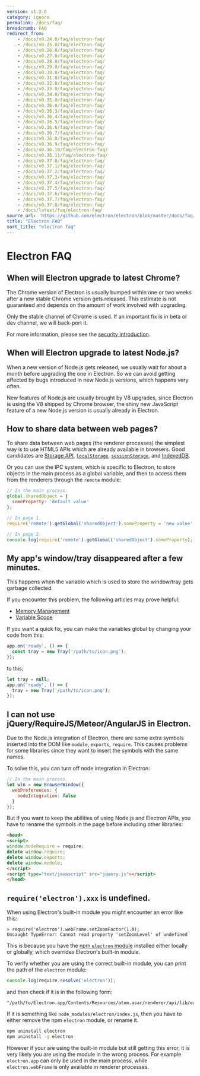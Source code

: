 ```yaml
---
version: v1.2.0
category: ignore
permalink: /docs/faq/
breadcrumb: FAQ
redirect_from:
    - /docs/v0.24.0/faq/electron-faq/
    - /docs/v0.25.0/faq/electron-faq/
    - /docs/v0.26.0/faq/electron-faq/
    - /docs/v0.27.0/faq/electron-faq/
    - /docs/v0.28.0/faq/electron-faq/
    - /docs/v0.29.0/faq/electron-faq/
    - /docs/v0.30.0/faq/electron-faq/
    - /docs/v0.31.0/faq/electron-faq/
    - /docs/v0.32.0/faq/electron-faq/
    - /docs/v0.33.0/faq/electron-faq/
    - /docs/v0.34.0/faq/electron-faq/
    - /docs/v0.35.0/faq/electron-faq/
    - /docs/v0.36.0/faq/electron-faq/
    - /docs/v0.36.3/faq/electron-faq/
    - /docs/v0.36.4/faq/electron-faq/
    - /docs/v0.36.5/faq/electron-faq/
    - /docs/v0.36.6/faq/electron-faq/
    - /docs/v0.36.7/faq/electron-faq/
    - /docs/v0.36.8/faq/electron-faq/
    - /docs/v0.36.9/faq/electron-faq/
    - /docs/v0.36.10/faq/electron-faq/
    - /docs/v0.36.11/faq/electron-faq/
    - /docs/v0.37.0/faq/electron-faq/
    - /docs/v0.37.1/faq/electron-faq/
    - /docs/v0.37.2/faq/electron-faq/
    - /docs/v0.37.3/faq/electron-faq/
    - /docs/v0.37.4/faq/electron-faq/
    - /docs/v0.37.5/faq/electron-faq/
    - /docs/v0.37.6/faq/electron-faq/
    - /docs/v0.37.7/faq/electron-faq/
    - /docs/v0.37.8/faq/electron-faq/
    - /docs/latest/faq/electron-faq/
source_url: 'https://github.com/electron/electron/blob/master/docs/faq/electron-faq.md'
title: "Electron FAQ"
sort_title: "electron faq"
---
```


# Electron FAQ

## When will Electron upgrade to latest Chrome?

The Chrome version of Electron is usually bumped within one or two weeks after
a new stable Chrome version gets released. This estimate is not guaranteed and
depends on the amount of work involved with upgrading.

Only the stable channel of Chrome is used. If an important fix is in beta or dev
channel, we will back-port it.

For more information, please see the [security introduction](http://electron.atom.io/docs/tutorial/security).

## When will Electron upgrade to latest Node.js?

When a new version of Node.js gets released, we usually wait for about a month
before upgrading the one in Electron. So we can avoid getting affected by bugs
introduced in new Node.js versions, which happens very often.

New features of Node.js are usually brought by V8 upgrades, since Electron is
using the V8 shipped by Chrome browser, the shiny new JavaScript feature of a
new Node.js version is usually already in Electron.

## How to share data between web pages?

To share data between web pages (the renderer processes) the simplest way is to
use HTML5 APIs which are already available in browsers. Good candidates are
[Storage API][storage], [`localStorage`][local-storage],
[`sessionStorage`][session-storage], and [IndexedDB][indexed-db].

Or you can use the IPC system, which is specific to Electron, to store objects
in the main process as a global variable, and then to access them from the
renderers through the `remote` module:

```javascript
// In the main process.
global.sharedObject = {
  someProperty: 'default value'
};
```

```javascript
// In page 1.
require('remote').getGlobal('sharedObject').someProperty = 'new value';
```

```javascript
// In page 2.
console.log(require('remote').getGlobal('sharedObject').someProperty);
```

## My app's window/tray disappeared after a few minutes.

This happens when the variable which is used to store the window/tray gets
garbage collected.

If you encounter this problem, the following articles may prove helpful:

* [Memory Management][memory-management]
* [Variable Scope][variable-scope]

If you want a quick fix, you can make the variables global by changing your
code from this:

```javascript
app.on('ready', () => {
  const tray = new Tray('/path/to/icon.png');
});
```

to this:

```javascript
let tray = null;
app.on('ready', () => {
  tray = new Tray('/path/to/icon.png');
});
```

## I can not use jQuery/RequireJS/Meteor/AngularJS in Electron.

Due to the Node.js integration of Electron, there are some extra symbols
inserted into the DOM like `module`, `exports`, `require`. This causes problems
for some libraries since they want to insert the symbols with the same names.

To solve this, you can turn off node integration in Electron:

```javascript
// In the main process.
let win = new BrowserWindow({
  webPreferences: {
    nodeIntegration: false
  }
});
```

But if you want to keep the abilities of using Node.js and Electron APIs, you
have to rename the symbols in the page before including other libraries:

```html
<head>
<script>
window.nodeRequire = require;
delete window.require;
delete window.exports;
delete window.module;
</script>
<script type="text/javascript" src="jquery.js"></script>
</head>
```

## `require('electron').xxx` is undefined.

When using Electron's built-in module you might encounter an error like this:

```
> require('electron').webFrame.setZoomFactor(1.0);
Uncaught TypeError: Cannot read property 'setZoomLevel' of undefined
```

This is because you have the [npm `electron` module][electron-module] installed
either locally or globally, which overrides Electron's built-in module.

To verify whether you are using the correct built-in module, you can print the
path of the `electron` module:

```javascript
console.log(require.resolve('electron'));
```

and then check if it is in the following form:

```
"/path/to/Electron.app/Contents/Resources/atom.asar/renderer/api/lib/exports/electron.js"
```

If it is something like `node_modules/electron/index.js`, then you have to
either remove the npm `electron` module, or rename it.

```bash
npm uninstall electron
npm uninstall -g electron
```

However if your are using the built-in module but still getting this error, it
is very likely you are using the module in the wrong process. For example
`electron.app` can only be used in the main process, while `electron.webFrame`
is only available in renderer processes.

[memory-management]: https://developer.mozilla.org/en-US/docs/Web/JavaScript/Memory_Management
[variable-scope]: https://msdn.microsoft.com/library/bzt2dkta(v=vs.94).aspx
[electron-module]: https://www.npmjs.com/package/electron
[storage]: https://developer.mozilla.org/en-US/docs/Web/API/Storage
[local-storage]: https://developer.mozilla.org/en-US/docs/Web/API/Window/localStorage
[session-storage]: https://developer.mozilla.org/en-US/docs/Web/API/Window/sessionStorage
[indexed-db]: https://developer.mozilla.org/en-US/docs/Web/API/IndexedDB_API
